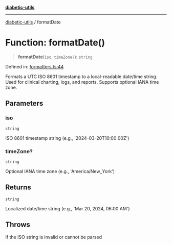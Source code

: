 [**diabetic-utils**](../README.md)

***

[diabetic-utils](../globals.md) / formatDate

# Function: formatDate()

> **formatDate**(`iso`, `timeZone?`): `string`

Defined in: [formatters.ts:44](https://github.com/marklearst/diabetic-utils/blob/0d03b5cd2e2b5edbf58275075cc81d8df31ac230/src/formatters.ts#L44)

Formats a UTC ISO 8601 timestamp to a local-readable date/time string.
Used for clinical charting, logs, and reports. Supports optional IANA time zone.

## Parameters

### iso

`string`

ISO 8601 timestamp string (e.g., '2024-03-20T10:00:00Z')

### timeZone?

`string`

Optional IANA time zone (e.g., 'America/New_York')

## Returns

`string`

Localized date/time string (e.g., 'Mar 20, 2024, 06:00 AM')

## Throws

If the ISO string is invalid or cannot be parsed
